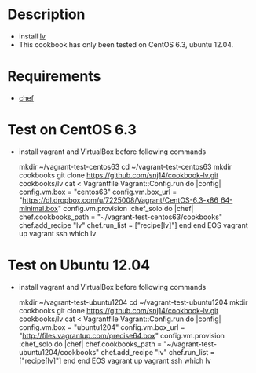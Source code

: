 Description
===========

- install [lv](http://www.mt.cs.keio.ac.jp/person/narita/lv/)
- This cookbook has only been tested on CentOS 6.3, ubuntu 12.04.

Requirements
==================

- [chef](http://www.opscode.com/chef/)

Test on CentOS 6.3
==================

- install vagrant and VirtualBox before following commands

    mkdir ~/vagrant-test-centos63
    cd ~/vagrant-test-centos63
    mkdir cookbooks
    git clone https://github.com/snj14/cookbook-lv.git cookbooks/lv
    cat <<EOS > Vagrantfile
    Vagrant::Config.run do |config|
      config.vm.box = "centos63"
      config.vm.box_url = "https://dl.dropbox.com/u/7225008/Vagrant/CentOS-6.3-x86_64-minimal.box"
      config.vm.provision :chef_solo do |chef|
        chef.cookbooks_path = "~/vagrant-test-centos63/cookbooks"
        chef.add_recipe "lv"
        chef.run_list = ["recipe[lv]"]
      end
    end
    EOS
    vagrant up
    vagrant ssh
    which lv

Test on Ubuntu 12.04
=====================

- install vagrant and VirtualBox before following commands

    mkdir ~/vagrant-test-ubuntu1204
    cd ~/vagrant-test-ubuntu1204
    mkdir cookbooks
    git clone https://github.com/snj14/cookbook-lv.git cookbooks/lv
    cat <<EOS > Vagrantfile
    Vagrant::Config.run do |config|
      config.vm.box = "ubuntu1204"
      config.vm.box_url = "http://files.vagrantup.com/precise64.box"
      config.vm.provision :chef_solo do |chef|
        chef.cookbooks_path = "~/vagrant-test-ubuntu1204/cookbooks"
        chef.add_recipe "lv"
        chef.run_list = ["recipe[lv]"]
      end
    end
    EOS
    vagrant up
    vagrant ssh
    which lv

